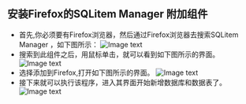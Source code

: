 ## 安装Firefox的SQLitem Manager 附加组件  
  
- 首先,你必须要有Firefox浏览器，然后通过Firefox浏览器去搜索SQLitem Manager ，如下图所示：
![Image text](https://github.com/gorgeousCa/Dayup/blob/master/Python%E7%AC%94%E8%AE%B0/20190303125449.png)
- 搜索到此组件之后，用鼠标单击，就可以看到如下图所示的界面。
![Image text](https://github.com/gorgeousCa/Dayup/blob/master/Python%E7%AC%94%E8%AE%B0/20190303130757.png)  
- 选择添加到Firefox,打开如下图所示的界面。
![Image text](https://github.com/gorgeousCa/Dayup/blob/master/Python%E7%AC%94%E8%AE%B0/2019030317.png)
- 接下来就可以执行该程序，进入其界面开始新增数据库和数据表了。
![Image text](https://github.com/gorgeousCa/Dayup/blob/master/Python%E7%AC%94%E8%AE%B0/20190303142307.png)
